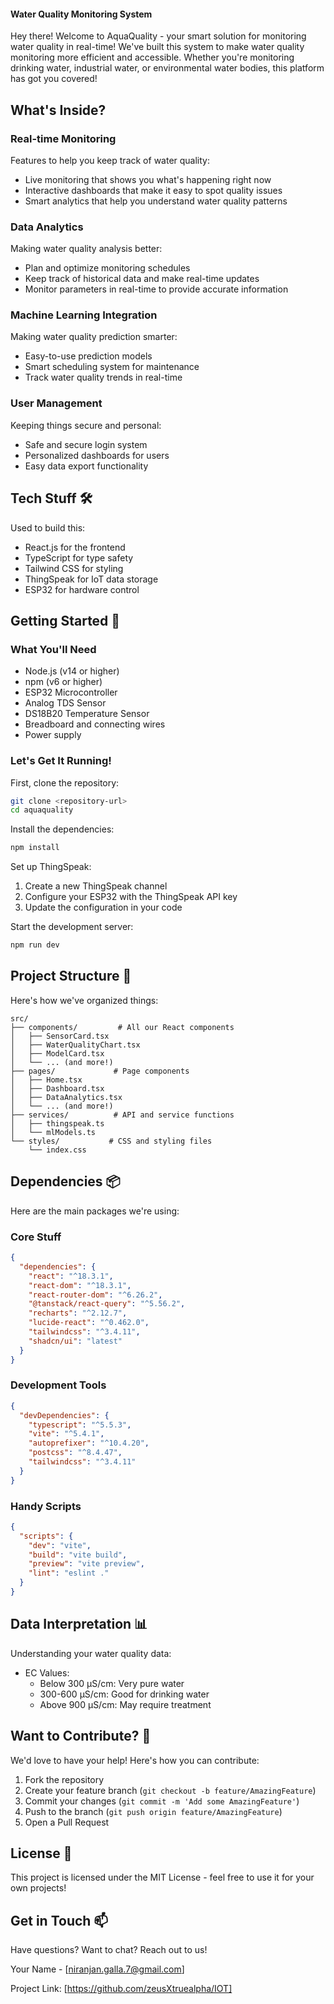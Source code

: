#### Water Quality Monitoring System

Hey there! Welcome to AquaQuality - your smart solution for monitoring water quality in real-time! We've built this system to make water quality monitoring more efficient and accessible. Whether you're monitoring drinking water, industrial water, or environmental water bodies, this platform has got you covered!

## What's Inside? 

### Real-time Monitoring
Features to help you keep track of water quality:

- Live monitoring that shows you what's happening right now
- Interactive dashboards that make it easy to spot quality issues
- Smart analytics that help you understand water quality patterns

### Data Analytics
Making water quality analysis better:

- Plan and optimize monitoring schedules
- Keep track of historical data and make real-time updates
- Monitor parameters in real-time to provide accurate information

### Machine Learning Integration
Making water quality prediction smarter:

- Easy-to-use prediction models
- Smart scheduling system for maintenance
- Track water quality trends in real-time

### User Management
Keeping things secure and personal:

- Safe and secure login system
- Personalized dashboards for users
- Easy data export functionality

## Tech Stuff 🛠️

Used to build this:

- React.js for the frontend
- TypeScript for type safety
- Tailwind CSS for styling
- ThingSpeak for IoT data storage
- ESP32 for hardware control

## Getting Started 🚀

### What You'll Need
- Node.js (v14 or higher)
- npm (v6 or higher)
- ESP32 Microcontroller
- Analog TDS Sensor
- DS18B20 Temperature Sensor
- Breadboard and connecting wires
- Power supply

### Let's Get It Running!

First, clone the repository:
```bash
git clone <repository-url>
cd aquaquality
```

Install the dependencies:
```bash
npm install
```

Set up ThingSpeak:
1. Create a new ThingSpeak channel
2. Configure your ESP32 with the ThingSpeak API key
3. Update the configuration in your code

Start the development server:
```bash
npm run dev
```

## Project Structure 📁

Here's how we've organized things:

```
src/
├── components/         # All our React components
│   ├── SensorCard.tsx
│   ├── WaterQualityChart.tsx
│   ├── ModelCard.tsx
│   └── ... (and more!)
├── pages/             # Page components
│   ├── Home.tsx
│   ├── Dashboard.tsx
│   ├── DataAnalytics.tsx
│   └── ... (and more!)
├── services/          # API and service functions
│   ├── thingspeak.ts
│   └── mlModels.ts
└── styles/           # CSS and styling files
    └── index.css
```

## Dependencies 📦

Here are the main packages we're using:

### Core Stuff
```json
{
  "dependencies": {
    "react": "^18.3.1",
    "react-dom": "^18.3.1",
    "react-router-dom": "^6.26.2",
    "@tanstack/react-query": "^5.56.2",
    "recharts": "^2.12.7",
    "lucide-react": "^0.462.0",
    "tailwindcss": "^3.4.11",
    "shadcn/ui": "latest"
  }
}
```

### Development Tools
```json
{
  "devDependencies": {
    "typescript": "^5.5.3",
    "vite": "^5.4.1",
    "autoprefixer": "^10.4.20",
    "postcss": "^8.4.47",
    "tailwindcss": "^3.4.11"
  }
}
```

### Handy Scripts
```json
{
  "scripts": {
    "dev": "vite",
    "build": "vite build",
    "preview": "vite preview",
    "lint": "eslint ."
  }
}
```

## Data Interpretation 📊

Understanding your water quality data:

- EC Values:
  - Below 300 μS/cm: Very pure water
  - 300-600 μS/cm: Good for drinking water
  - Above 900 μS/cm: May require treatment

## Want to Contribute? 🤝

We'd love to have your help! Here's how you can contribute:

1. Fork the repository
2. Create your feature branch (`git checkout -b feature/AmazingFeature`)
3. Commit your changes (`git commit -m 'Add some AmazingFeature'`)
4. Push to the branch (`git push origin feature/AmazingFeature`)
5. Open a Pull Request

## License 📝

This project is licensed under the MIT License - feel free to use it for your own projects!

## Get in Touch 📫

Have questions? Want to chat? Reach out to us!

Your Name - [niranjan.galla.7@gmail.com]

Project Link: [https://github.com/zeusXtruealpha/IOT]

